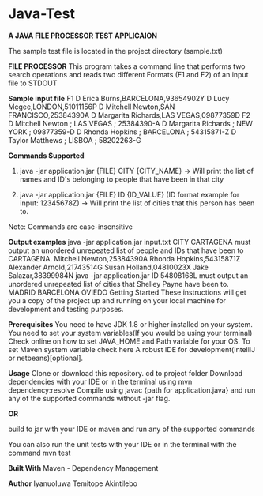 # Java-Test

**A JAVA FILE PROCESSOR TEST APPLICAION**



The sample test file is located in the project directory (sample.txt)


**FILE PROCESSOR**
This program takes a command line that performs two search operations and reads two different Formats
 (F1 and F2) of an input file to STDOUT

**Sample input file**
F1 
D Erica Burns,BARCELONA,93654902Y
D Lucy Mcgee,LONDON,51011156P
D Mitchell Newton,SAN FRANCISCO,25384390A
D Margarita Richards,LAS VEGAS,09877359D
F2
D Mitchell Newton ; LAS VEGAS ; 25384390-A
D Margarita Richards ; NEW YORK ; 09877359-D
D Rhonda Hopkins ; BARCELONA ; 54315871-Z
D Taylor Matthews ; LISBOA ; 58202263-G

**Commands Supported**
1. java -jar application.jar {FILE} CITY {CITY_NAME} 
→ Will print the list of names and ID's belonging to people that have been in that city

2. java -jar application.jar {FILE} ID {ID_VALUE} (ID format example for input: 12345678Z)
→ Will print the list of cities that this person has been to.

Note: Commands are case-insensitive

**Output examples**
java -jar application.jar input.txt CITY CARTAGENA must output an unordered unrepeated list of people and IDs that have been to CARTAGENA.
Mitchell Newton,25384390A
Rhonda Hopkins,54315871Z
Alexander Arnold,21743514G
Susan Holland,04810023X
Jake Salazar,38399984N
java -jar application.jar ID 54808168L must output an unordered unrepeated list of cities that Shelley Payne have been to.
MADRID
BARCELONA
OVIEDO
Getting Started
These instructions will get you a copy of the project up
and running on your local machine for development and testing purposes.

**Prerequisites**
You need to have JDK 1.8 or higher installed on your system.
You need to set your system variables(If you would be using your terminal) 
Check online on how to set JAVA_HOME and Path variable for your OS. To set Maven system variable check here
A robust IDE for development(IntelliJ or netbeans)[optional].

**Usage**
Clone or download this repository.
cd to project folder
Download dependencies with your IDE or in the terminal using
mvn dependency:resolve
Compile using
javac {path for application.java} 
and run any of the supported commands without -jar flag.

**OR**

build to jar with your IDE or maven and run any of the supported commands

You can also run the unit tests with your IDE or in the terminal with the command
mvn test

**Built With**
Maven - Dependency Management

**Author**
Iyanuoluwa Temitope Akintilebo



